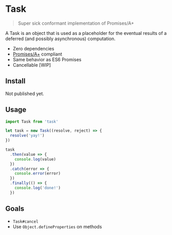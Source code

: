 # Task

> Super sick conformant implementation of Promises/A+

A Task is an object that is used as a placeholder for the eventual results of a
deferred (and possibly asynchronous) computation.

- Zero dependencies
- [Promises/A+](https://promisesaplus.com) compliant
- Same behavior as ES6 Promises
- Cancellable [WIP]

## Install

Not published yet.

## Usage

```javascript
import Task from 'task'

let task = new Task((resolve, reject) => {
  resolve('yay!')
})

task
  .then(value => {
    console.log(value)
  })
  .catch(error => {
    console.error(error)
  })
  .finally(() => {
    console.log('done!')
  })
```

## Goals

- `Task#cancel`
- Use `Object.defineProperties` on methods
